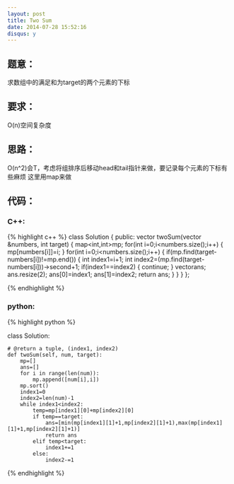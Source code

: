 ```yaml
---
layout: post
title: Two Sum
date: 2014-07-28 15:52:16
disqus: y
---
```


## 题意：
求数组中的满足和为target的两个元素的下标

## 要求：
O(n)空间复杂度

## 思路：
O(n^2)会T，考虑将组排序后移动head和tail指针来做，要记录每个元素的下标有些麻烦
这里用map来做

## 代码：

### C++:

{% highlight c++ %}
class Solution {
public:
    vector<int> twoSum(vector<int> &numbers, int target) {
        map<int,int>mp;
        for(int i=0;i<numbers.size();i++)
        {
            mp[numbers[i]]=i;
        }
        for(int i=0;i<numbers.size();i++)
        {
            if(mp.find(target-numbers[i])!=mp.end())
            {
                int index1=i+1;
                int index2=(mp.find(target-numbers[i]))->second+1;
                if(index1==index2)
                {
                    continue;
                }
                vector<int>ans;
                ans.resize(2);
                ans[0]=index1;
                ans[1]=index2;
                return ans;
            }
        }
    }
};


 {% endhighlight %}
### python:

{% highlight python %}


class Solution:
    
    # @return a tuple, (index1, index2)
    def twoSum(self, num, target):
        mp=[]
        ans=[]
        for i in range(len(num)):
            mp.append([num[i],i])
        mp.sort()
        index1=0
        index2=len(num)-1
        while index1<index2:
            temp=mp[index1][0]+mp[index2][0]
            if temp==target:
                ans=[min(mp[index1][1]+1,mp[index2][1]+1),max(mp[index1][1]+1,mp[index2][1]+1)]
                return ans
            elif temp<target:
                index1+=1
            else:
                index2-=1
        
 {% endhighlight %}
